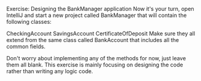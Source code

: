 Exercise: Designing the BankManager application
Now it's your turn, open IntelliJ and start a new project called BankManager that will contain the following classes:

CheckingAccount
SavingsAccount
CertificateOfDeposit
Make sure they all extend from the same class called BankAccount that includes all the common fields.

Don't worry about implementing any of the methods for now, just leave them all blank. This exercise is mainly focusing on designing the code rather than writing any logic code.